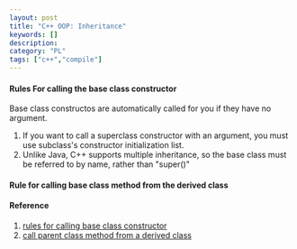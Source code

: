 ```yaml
---
layout: post
title: "C++ OOP: Inheritance"
keywords: []
description: 
category: "PL"
tags: ["c++","compile"]
---
```



#### Rules For calling the base class constructor
Base class constructos are automatically called for you if they have no
argument.
1. If you want to call a superclass constructor with an argument, you must use
   subclass's constructor initialization list.
2. Unlike Java, C++ supports multiple inheritance, so the base class must be
   referred to by name, rather than "super()"

#### Rule for calling base class method from the derived class





#### Reference
1. [rules for calling base class constructor](https://stackoverflow.com/questions/120876/what-are-the-rules-for-calling-the-base-class-constructor#:~:text=If%20you%20want%20to%20call,rather%20than%20%22super()%22.)
2. [call parent class method from a derived class](https://stackoverflow.com/questions/357307/how-to-call-a-parent-class-function-from-derived-class-function)

